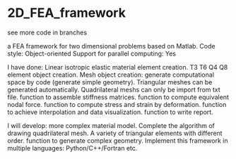 # 2D_FEA_framework
see more code in branches

a FEA framework for two dimensional problems based on Matlab.
Code style: Object-oriented
Support for parallel computing: Yes

I have done:
Linear isotropic elastic material element creation.
T3 T6 Q4 Q8 element object creation.
Mesh object creation:
  generate computational space by code (generate simple geometry).
  Triangular meshes can be generated automatically.
  Quadrilateral meshs can only be import from txt file.
function to assemble stiffness matrices.
function to compute equivalent nodal force.
function to compute stress and strain by deformation.
function to achieve interpolation and data visualization.
function to write report.

I will develop:
more complex material model.
Complete the algorithm of drawing quadrilateral mesh.
A variety of triangular elements with different order.
function to generate complex geometry.
Implement this framework in multiple languages: Python/C++/Fortran etc.




